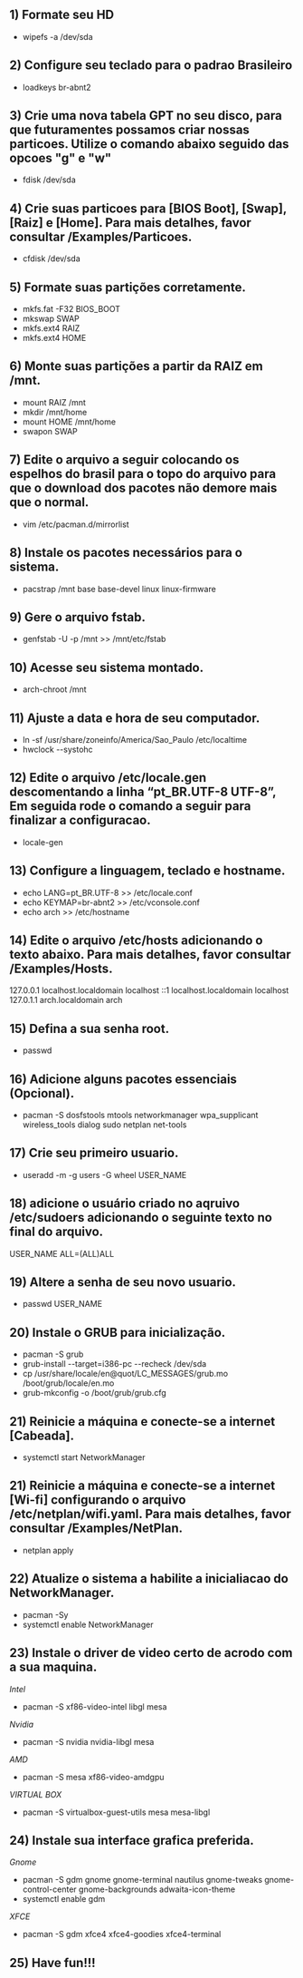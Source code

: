 ## 1) Formate seu HD
* wipefs -a /dev/sda

## 2) Configure seu teclado para o padrao Brasileiro
* loadkeys br-abnt2

## 3) Crie uma nova tabela GPT no seu disco, para que futuramentes possamos criar nossas particoes. Utilize o comando abaixo seguido das opcoes "g" e "w"
* fdisk /dev/sda

## 4) Crie suas particoes para [BIOS Boot], [Swap], [Raiz] e [Home]. Para mais detalhes, favor consultar /Examples/Particoes.
* cfdisk /dev/sda

## 5) Formate suas partições corretamente.
* mkfs.fat -F32 BIOS_BOOT
* mkswap SWAP
* mkfs.ext4 RAIZ
* mkfs.ext4 HOME

## 6) Monte suas partições a partir da RAIZ em /mnt.
* mount RAIZ /mnt
* mkdir /mnt/home
* mount HOME /mnt/home
* swapon SWAP

## 7) Edite o arquivo a seguir colocando os espelhos do brasil para o topo do arquivo para que o download dos pacotes não demore mais que o normal.
* vim /etc/pacman.d/mirrorlist

## 8) Instale os pacotes necessários para o sistema.
* pacstrap /mnt base base-devel linux linux-firmware

## 9) Gere o arquivo fstab.
* genfstab -U -p /mnt >> /mnt/etc/fstab

## 10) Acesse seu sistema montado.
* arch-chroot /mnt

## 11) Ajuste a data e hora de seu computador.
* ln -sf /usr/share/zoneinfo/America/Sao_Paulo /etc/localtime
* hwclock --systohc

## 12) Edite o arquivo /etc/locale.gen descomentando a linha “pt_BR.UTF-8 UTF-8”, Em seguida rode o comando a seguir para finalizar a configuracao.
* locale-gen

## 13) Configure a linguagem, teclado e hostname.
* echo LANG=pt_BR.UTF-8 >> /etc/locale.conf
* echo KEYMAP=br-abnt2 >> /etc/vconsole.conf
* echo arch >> /etc/hostname

## 14) Edite o arquivo /etc/hosts adicionando o texto abaixo. Para mais detalhes, favor consultar /Examples/Hosts.
127.0.0.1     localhost.localdomain            localhost
::1           localhost.localdomain            localhost
127.0.1.1     arch.localdomain                 arch

## 15) Defina a sua senha root.
* passwd

## 16) Adicione alguns pacotes essenciais (Opcional).
* pacman -S dosfstools mtools networkmanager wpa_supplicant wireless_tools dialog sudo netplan net-tools

## 17) Crie seu primeiro usuario.
* useradd -m -g users -G wheel USER_NAME

## 18) adicione o usuário criado no aqruivo /etc/sudoers adicionando o seguinte texto no final do arquivo.
USER_NAME ALL=(ALL)ALL

## 19) Altere a senha de seu novo usuario.
* passwd USER_NAME

## 20) Instale o GRUB para inicialização.
* pacman -S grub
* grub-install --target=i386-pc --recheck /dev/sda
* cp /usr/share/locale/en\@quot/LC_MESSAGES/grub.mo /boot/grub/locale/en.mo
* grub-mkconfig -o /boot/grub/grub.cfg

## 21) Reinicie a máquina e conecte-se a internet [Cabeada].
* systemctl start NetworkManager

## 21) Reinicie a máquina e conecte-se a internet [Wi-fi] configurando o arquivo /etc/netplan/wifi.yaml. Para mais detalhes, favor consultar /Examples/NetPlan.
* netplan apply

## 22) Atualize o sistema a habilite a inicialiacao do NetworkManager.
* pacman -Sy
* systemctl enable NetworkManager

## 23) Instale o driver de video certo de acrodo com a sua maquina.
*Intel*
* pacman -S xf86-video-intel libgl mesa

*Nvidia*
* pacman -S nvidia nvidia-libgl mesa

*AMD*
* pacman -S mesa xf86-video-amdgpu

*VIRTUAL BOX*
* pacman -S virtualbox-guest-utils mesa mesa-libgl

## 24) Instale sua interface grafica preferida.
*Gnome*
* pacman -S gdm gnome gnome-terminal nautilus gnome-tweaks gnome-control-center gnome-backgrounds adwaita-icon-theme
* systemctl enable gdm

*XFCE*
* pacman -S gdm xfce4 xfce4-goodies xfce4-terminal


## 25) Have fun!!!
